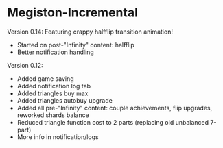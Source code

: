 # Megiston-Incremental

Version 0.14:
Featuring crappy halfflip transition animation!
 - Started on post-"Infinity" content: halfflip
 - Better notification handling

Version 0.12:
 - Added game saving
 - Added notification log tab
 - Added triangles buy max
 - Added triangles autobuy upgrade
 - Added all pre-"Infinity" content: couple achievements, flip upgrades, reworked shards balance
 - Reduced triangle function cost to 2 parts (replacing old unbalanced 7-part)
 - More info in notification/logs
